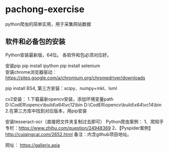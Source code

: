 # pachong-exercise
python爬虫的简单实用，用于采集网站数据



软件和必备包的安装
--------------
Python安装最新版，64位。
各软件和包必须对应好。

安装pip
pip install ipython
pip install selenium  
安装chrome浏览器驱动：https://sites.google.com/a/chromium.org/chromedriver/downloads

pip install BS4,
第三方安装：scipy、numpy+mkl、lxml

cv2安装：
1.下载最新opencv安装，添加环境变量path
D:\CodER\opencv\build\x64\vc12\bin
D:\CodER\opencv\build\x64\vc14\bin
2.在第三方库中找到对应版本，用pip安装

安装tesseract-ocr（直接把文件夹复制过去即可）
Python爬虫案例：
1、爬知乎专栏：https://www.zhihu.com/question/24948369
2、【Pyspider案例】http://cuiqingcai.com/2652.html    备注：内含github项目地址。


网址：
https://gallerix.asia
